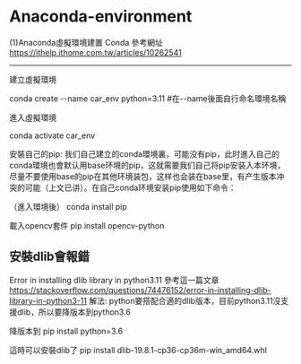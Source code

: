 # Anaconda-environment

(1)Anaconda虛擬環境建置 Conda
參考網址  https://ithelp.ithome.com.tw/articles/10262541

------------------------------------------------------------

建立虛擬環境

conda create --name car_env python=3.11 #在--name後面自行命名環境名稱

進入虛擬環境

conda activate car_env

安裝自己的pip: 
我们自己建立的conda環境裏，可能没有pip，此时進入自己的conda環境也會默认用base环境的pip，这就需要我们自己将pip安装入本环境，尽量不要使用base的pip在其他环境装包，这样也会装在base里，有产生版本冲突的可能（上文已讲）。在自己conda环境安装pip使用如下命令：

（進入環境後）
 conda install pip

載入opencv套件
pip install opencv-python

安裝dlib會報錯
------------------------------------------------------------

Error in installing dlib library in python3.11
參考這一篇文章 https://stackoverflow.com/questions/74476152/error-in-installing-dlib-library-in-python3-11
解法: python要搭配合適的dlib版本，目前python3.11沒支援dlib，所以要降版本到python3.6

降版本到 pip install python=3.6

這時可以安裝dlib了
pip install dlib-19.8.1-cp36-cp36m-win_amd64.whl





